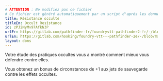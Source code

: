 ```yaml
---
# ATTENTION : Ne modifiez pas ce fichier
# Ce fichier est généré automatiquement par un script d'après les données du module Foundry VTT officiel et de sa traduction
title: Résistance occulte
titleEn: Occult Resistance
id: zPJ2NyMv97AfkN3P
urlFr: https://gitlab.com/pathfinder-fr/foundryvtt-pathfinder2-fr/-/blob/master/data/feats/zPJ2NyMv97AfkN3P.htm
urlEn: https://gitlab.com/hooking/foundry-vtt---pathfinder-2e/-/blob/master/packs/data/feats.db/occult-resistance.json
layout: dons
---
```

Votre étude des pratiques occultes vous a montré comment mieux vous défendre contre elles.

Vous obtenez un bonus de circonstances de +1 aux jets de sauvegarde contre les effets occultes.
